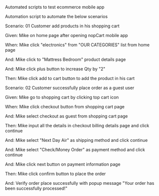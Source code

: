 

Automated scripts to test ecommerce mobile app


Automation script to automate the below scenarios

Scenario: 01 Customer add products in his shopping cart


Given: Mike on home page after opening nopCart mobile app

When: Mike click "electronics" from "OUR CATEGORIES" list from home page

And: Mike click to "Mattress Bedroom" product details page

And: Mike click plus button to increase Qty by "2"

Then: Mike click add to cart button to add the product in his cart


Scenario: 02 Customer successfully place order as a guest user



Given: Mike go to shopping cart by clicking top cart icon

When: Mike click checkout button from shopping cart page

And: Mike select checkout as guest from shopping cart page

Then: Mike input all the details in checkout billing details page and click continue

And: Mike select "Next Day Air" as shipping method and click continue

And: Mike select "Check/Money Order" as payment method and click continue

And: Mike click next button on payment information page

Then: Mike click confirm button to place the order

And: Verify order place successfully with popup message "Your order has been successfully processed!"


